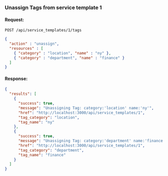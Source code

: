 ---
---

### Unassign Tags from service template 1

#### Request:

    POST /api/service_templates/1/tags

``` json
{
  "action" : "unassign",
  "resources" : [
    { "category" : "location", "name" : "ny" },
    { "category" : "department", "name" : "finance" }
  ]
}
```

#### Response:

``` json
{
  "results": [
    {
      "success": true,
      "message": "Unassigning Tag: category:'location' name:'ny'",
      "href": "http://localhost:3000/api/service_templates/1",
      "tag_category": "location",
      "tag_name": "ny"
    },
    {
      "success": true,
      "message": "Unassigning Tag: category:'department' name:'finance'",
      "href": "http://localhost:3000/api/service_templates/1",
      "tag_category": "department",
      "tag_name": "finance"
    }
  ]
}
```
